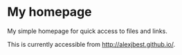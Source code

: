 My homepage
===========

My simple homepage for quick access to files and links.

This is currently accessible from http://alexjbest.github.io/.
